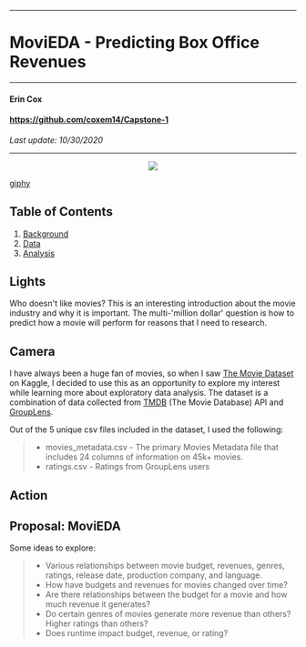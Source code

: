 **********************************************
# MoviEDA - Predicting Box Office Revenues
**********************************************

#### Erin Cox
#### https://github.com/coxem14/Capstone-1
*Last update: 10/30/2020*
***

<p align="center">
<img src="(https://media.giphy.com/media/8lKyuiFprZaj2lC3WN/giphy.gif)">

[ giphy](https://media.giphy.com/media/8lKyuiFprZaj2lC3WN/giphy.gif)
</p>

## Table of Contents
1. [Background](#Lights)
2. [Data](#Camera)
3. [Analysis](#Action)


## Lights

Who doesn't like movies? This is an interesting introduction about the movie industry and why it is important. The multi-'million dollar' question is how to predict how a movie will perform for reasons that I need to research.

## Camera
I have always been a huge fan of movies, so when I saw [ The Movie Dataset](https://www.kaggle.com/rounakbanik/the-movies-dataset) on Kaggle, I decided to use this as an opportunity to explore my interest while learning more about exploratory data analysis. The dataset is a combination of data collected from [TMDB](https://www.themoviedb.org/) (The Movie Database) API and [GroupLens](https://grouplens.org/datasets/movielens/latest/). 

Out of the 5 unique csv files included in the dataset, I used the following: 
> * movies_metadata.csv - The primary Movies Metadata file that includes 24 columns of information on 45k+ movies.
> * ratings.csv - Ratings from GroupLens users 

## Action

## Proposal: MoviEDA

Some ideas to explore:

> * Various relationships between movie budget, revenues, genres, ratings, release date, production company, and language.
> * How have budgets and revenues for movies changed over time? 
> * Are there relationships between the budget for a movie and how much revenue it generates? 
> * Do certain genres of movies generate more revenue than others? Higher ratings than others?
> * Does runtime impact budget, revenue, or rating?

